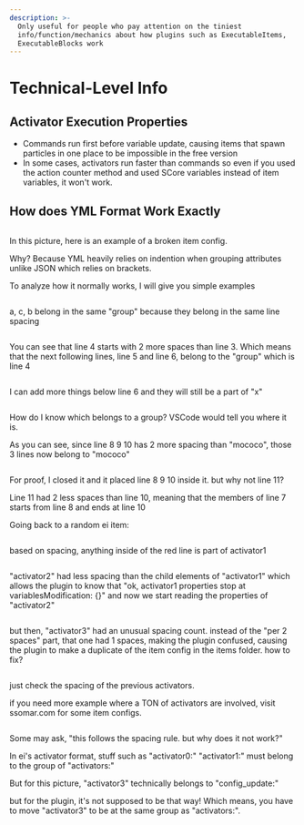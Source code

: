```yaml
---
description: >-
  Only useful for people who pay attention on the tiniest
  info/function/mechanics about how plugins such as ExecutableItems,
  ExecutableBlocks work
---
```


# Technical-Level Info



## Activator Execution Properties

* Commands run first before variable update, causing items that spawn particles in one place to be impossible in the free version
* In some cases, activators run faster than commands so even if you used the action counter method and used SCore variables instead of item variables, it won't work.



## How does YML Format Work Exactly

<figure><img src="../../.gitbook/assets/image (1).png" alt=""><figcaption></figcaption></figure>

In this picture, here is an example of a broken item config.

Why? Because YML heavily relies on indention when grouping attributes unlike JSON which relies on brackets.

To analyze how it normally works, I will give you simple examples

<figure><img src="../../.gitbook/assets/image (1) (1).png" alt=""><figcaption></figcaption></figure>

a, c, b belong in the same "group" because they belong in the same line spacing

<figure><img src="../../.gitbook/assets/image (2).png" alt=""><figcaption></figcaption></figure>

You can see that line 4 starts with 2 more spaces than line 3. Which means that the next following lines, line 5 and line 6, belong to the "group" which is line 4

<figure><img src="../../.gitbook/assets/image (3).png" alt=""><figcaption></figcaption></figure>

I can add more things below line 6 and they will still be a part of "x"

<figure><img src="../../.gitbook/assets/image (4).png" alt=""><figcaption></figcaption></figure>

How do I know which belongs to a group? VSCode would tell you where it is.&#x20;

As you can see, since line 8 9 10 has 2 more spacing than "mococo", those 3 lines now belong to "mococo"

<figure><img src="../../.gitbook/assets/image (5).png" alt=""><figcaption></figcaption></figure>

For proof, I closed it and it placed line 8 9 10 inside it. but why not line 11?

Line 11 had 2 less spaces than line 10, meaning that the members of line 7 starts from line 8 and ends at line 10

Going back to a random ei item:

<figure><img src="../../.gitbook/assets/image (6).png" alt=""><figcaption></figcaption></figure>

based on spacing, anything inside of the red line is part of activator1

<figure><img src="../../.gitbook/assets/image (7).png" alt=""><figcaption></figcaption></figure>

"activator2" had less spacing than the child elements of "activator1" which allows the plugin to know that "ok, activator1 properties stop at variablesModification: {}" and now we start reading the properties of "activator2"

<figure><img src="../../.gitbook/assets/image (8).png" alt=""><figcaption></figcaption></figure>

but then, "activator3" had an unusual spacing count. instead of the "per 2 spaces" part, that one had 1 spaces, making the plugin confused, causing the plugin to make a duplicate of the item config in the items folder. how to fix?

<figure><img src="../../.gitbook/assets/image (9).png" alt=""><figcaption></figcaption></figure>

just check the spacing of the previous activators.

if you need more example where a TON of activators are involved, visit ssomar.com for some item configs.

<figure><img src="../../.gitbook/assets/image (10).png" alt=""><figcaption></figcaption></figure>

Some may ask, "this follows the spacing rule. but why does it not work?"

In ei's activator format, stuff such as "activator0:" "activator1:" must belong to the group of "activators:"

But for this picture, "activator3" technically belongs to "config\_update:"

but for the plugin, it's not supposed to be that way! Which means, you have to move "activator3" to be at the same group as "activators:".
